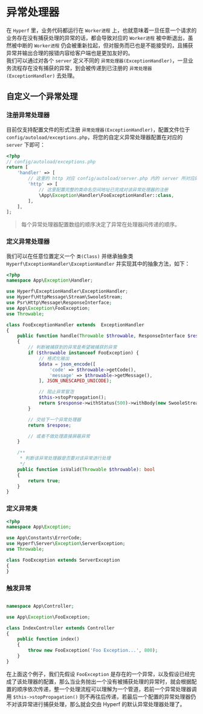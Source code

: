 # 异常处理器

在 `Hyperf` 里，业务代码都运行在 `Worker进程` 上，也就意味着一旦任意一个请求的业务存在没有捕获处理的异常的话，都会导致对应的 `Worker进程` 被中断退出，虽然被中断的 `Worker进程` 仍会被重新拉起，但对服务而已也是不能接受的，且捕获异常并输出合理的报错内容给客户端也是更加友好的。   
我们可以通过对各个 `server` 定义不同的 `异常处理器(ExceptionHandler)`，一旦业务流程存在没有捕获的异常，到会被传递到已注册的 `异常处理器(ExceptionHandler)` 去处理。

## 自定义一个异常处理

### 注册异常处理器

目前仅支持配置文件的形式注册 `异常处理器(ExceptionHandler)`，配置文件位于 `config/autoload/exceptions.php`，将您的自定义异常处理器配置在对应的 `server` 下即可：

```php
<?php
// config/autoload/exceptions.php
return [
    'handler' => [
        // 这里的 http 对应 config/autoload/server.php 内的 server 所对应的 name 值
        'http' => [
            // 这里配置完整的类命名空间地址已完成对该异常处理器的注册
            \App\Exception\Handler\FooExceptionHandler::class,
        ],    
    ],
];
```

> 每个异常处理器配置数组的顺序决定了异常在处理器间传递的顺序。

### 定义异常处理器

我们可以在任意位置定义一个 `类(Class)` 并继承抽象类 ` Hyperf\ExceptionHandler\ExceptionHandler` 并实现其中的抽象方法，如下：

```php
<?php
namespace App\Exception\Handler;

use Hyperf\ExceptionHandler\ExceptionHandler;
use Hyperf\HttpMessage\Stream\SwooleStream;
use Psr\Http\Message\ResponseInterface;
use App\Exception\FooException;
use Throwable;

class FooExceptionHandler extends  ExceptionHandler
{
    public function handle(Throwable $throwable, ResponseInterface $response)
    {
        // 判断被捕获到的异常是希望被捕获的异常
        if ($throwable instanceof FooException) {
            // 格式化输出
            $data = json_encode([
                'code' => $throwable->getCode(),
                'message' => $throwable->getMessage(),
            ], JSON_UNESCAPED_UNICODE);

            // 阻止异常冒泡
            $this->stopPropagation();
            return $response->withStatus(500)->withBody(new SwooleStream($data));
        }

        // 交给下一个异常处理器
        return $respose;

        // 或者不做处理直接屏蔽异常
    }

    /**
     * 判断该异常处理器是否要对该异常进行处理
     */
    public function isValid(Throwable $throwable): bool
    {
        return true;
    }
}
```

### 定义异常类

```php
<?php
namespace App\Exception;

use App\Constants\ErrorCode;
use Hyperf\Server\Exception\ServerException;
use Throwable;

class FooException extends ServerException
{
}
```

### 触发异常

```php

namespace App\Controller;

use App\Exception\FooException;

class IndexController extends Controller
{
    public function index()
    {
        throw new FooException('Foo Exception...', 800);
    }
}

```
在上面这个例子，我们先假设 `FooException` 是存在的一个异常，以及假设已经完成了该处理器的配置，那么当业务抛出一个没有被捕获处理的异常时，就会根据配置的顺序依次传递，整一个处理流程可以理解为一个管道，若前一个异常处理器调用 `$this->stopPropagation()` 则不再往后传递，若最后一个配置的异常处理器仍不对该异常进行捕获处理，那么就会交由 Hyperf 的默认异常处理器处理了。
